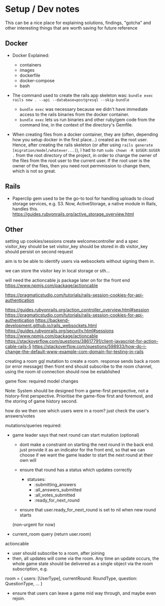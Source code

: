 # Setup / Dev notes

This can be a nice place for explaining solutions, findings, "gotcha" and other interesting things that are worth saving for future reference

## Docker

- Docker Explained:
  - containers
  - images
  - dockerfile
  - docker-compose
  - bash

- The command used to create the rails app skeleton was: ```bundle exec rails new . --api --database=postgresql --skip-bundle```
  - ```bundle exec``` was necessary because we didn't have immediate access to the rails binaries from the docker container.
  - ```bundle exec``` lets us run binaries and other ruby/gem code from the command line, in the context of the directory's Gemfile.

- When creating files from a docker container, they are (often, depending how you setup docker in the first place...) created as the root user. Hence, after creating the rails skeleton (or after using  ```rails generate [migration/model/whatever...]```), I had to run ```sudo chown -R $USER:$USER .``` from the root directory of the project, in order to change the owner of the files from the root user to the current user. If the root user is the owner of the files, then you need root permmission to change them, which is not so great.


## Rails

- Paperclip gem used to be the go-to tool for handling uploads to cloud storage services, e.g. S3. Now, ActiveStorage, a native module in Rails, handles this. https://guides.rubyonrails.org/active_storage_overview.html


## Other

setting up cookies/sessions
  create welcomecontroller and a spec
    visitor_key should be set
    visitor_key should be stored in db
    visitor_key should persist on second request

aim is to be able to identify users via websockets without signing them in.

we can store the visitor key in local storage or sth...

will need the actioncable js package later on for the front end https://www.npmjs.com/package/actioncable

https://pragmaticstudio.com/tutorials/rails-session-cookies-for-api-authentication




https://guides.rubyonrails.org/action_controller_overview.html#session
https://pragmaticstudio.com/tutorials/rails-session-cookies-for-api-authentication
https://backend-development.github.io/rails_websockets.html
https://guides.rubyonrails.org/security.html#sessions
https://www.npmjs.com/package/actioncable
https://stackoverflow.com/questions/38617791/client-javascript-for-action-cable-rails-5
https://stackoverflow.com/questions/598933/how-do-i-change-the-default-www-example-com-domain-for-testing-in-rails


creating a room
  gql mutation to create a room.
  response sends back a room (or error message)
  then front end should subscribe to the room channel, using the room id
  connection should now be established



game flow: required model changes

Note: System should be designed from a game-first perspective, not a history-first perspective. Prioritise the game-flow first and foremost, and the storing of game history second.

how do we then see which users were in a room? just check the user's answers/votes


mutations/queries required:

- game leader says that next round can start mutation (optional)
  - dont make a constraint on starting the next round in the back end. just provide it as an indicator for the front end, so that we can choose if we want the game leader to start the next round at their own will

  - ensure that round has a status which updates correctly
    - statuses:
      - :submitting_answers
      - :all_answers_submitted
      - :all_votes_submitted
      - :ready_for_next_round

  - ensure that user.ready_for_next_round is set to nil when new round starts

  (non-urgent for now)
- current_room query (return user.room)


actioncable

- user should subscribe to a room, after joining
- then, all updates will come via the room. Any time an update occurs, the whole game state should be delivered as a single object via the room subscription, e.g.

room = {
  users: [UserType],
  currentRound: RoundType,
  question: QuestionType,
  ...
}

- ensure that users can leave a game mid way through, and maybe even rejoin.


